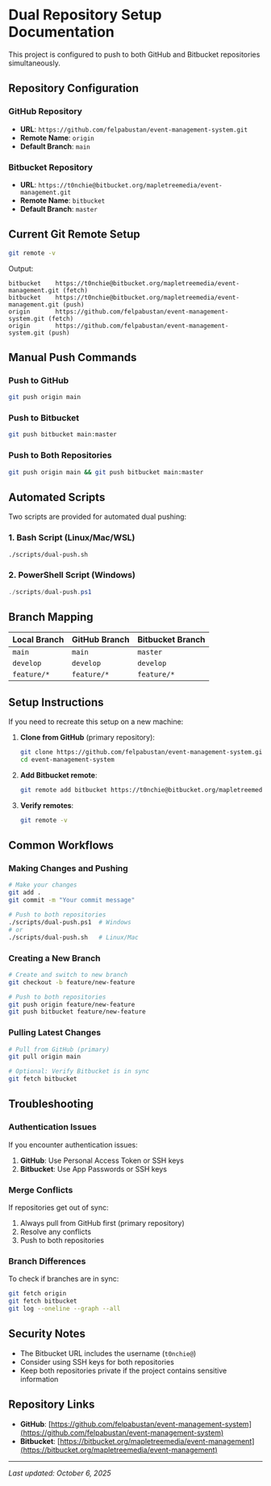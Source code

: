 # Dual Repository Setup Documentation

This project is configured to push to both GitHub and Bitbucket repositories simultaneously.

## Repository Configuration

### GitHub Repository
- **URL**: `https://github.com/felpabustan/event-management-system.git`
- **Remote Name**: `origin`
- **Default Branch**: `main`

### Bitbucket Repository
- **URL**: `https://t0nchie@bitbucket.org/mapletreemedia/event-management.git`
- **Remote Name**: `bitbucket`
- **Default Branch**: `master`

## Current Git Remote Setup

```bash
git remote -v
```

Output:
```
bitbucket    https://t0nchie@bitbucket.org/mapletreemedia/event-management.git (fetch)
bitbucket    https://t0nchie@bitbucket.org/mapletreemedia/event-management.git (push)
origin       https://github.com/felpabustan/event-management-system.git (fetch)
origin       https://github.com/felpabustan/event-management-system.git (push)
```

## Manual Push Commands

### Push to GitHub
```bash
git push origin main
```

### Push to Bitbucket
```bash
git push bitbucket main:master
```

### Push to Both Repositories
```bash
git push origin main && git push bitbucket main:master
```

## Automated Scripts

Two scripts are provided for automated dual pushing:

### 1. Bash Script (Linux/Mac/WSL)
```bash
./scripts/dual-push.sh
```

### 2. PowerShell Script (Windows)
```powershell
./scripts/dual-push.ps1
```

## Branch Mapping

| Local Branch | GitHub Branch | Bitbucket Branch |
|-------------|---------------|------------------|
| `main`      | `main`        | `master`         |
| `develop`   | `develop`     | `develop`        |
| `feature/*` | `feature/*`   | `feature/*`      |

## Setup Instructions

If you need to recreate this setup on a new machine:

1. **Clone from GitHub** (primary repository):
   ```bash
   git clone https://github.com/felpabustan/event-management-system.git
   cd event-management-system
   ```

2. **Add Bitbucket remote**:
   ```bash
   git remote add bitbucket https://t0nchie@bitbucket.org/mapletreemedia/event-management.git
   ```

3. **Verify remotes**:
   ```bash
   git remote -v
   ```

## Common Workflows

### Making Changes and Pushing
```bash
# Make your changes
git add .
git commit -m "Your commit message"

# Push to both repositories
./scripts/dual-push.ps1  # Windows
# or
./scripts/dual-push.sh   # Linux/Mac
```

### Creating a New Branch
```bash
# Create and switch to new branch
git checkout -b feature/new-feature

# Push to both repositories
git push origin feature/new-feature
git push bitbucket feature/new-feature
```

### Pulling Latest Changes
```bash
# Pull from GitHub (primary)
git pull origin main

# Optional: Verify Bitbucket is in sync
git fetch bitbucket
```

## Troubleshooting

### Authentication Issues
If you encounter authentication issues:

1. **GitHub**: Use Personal Access Token or SSH keys
2. **Bitbucket**: Use App Passwords or SSH keys

### Merge Conflicts
If repositories get out of sync:

1. Always pull from GitHub first (primary repository)
2. Resolve any conflicts
3. Push to both repositories

### Branch Differences
To check if branches are in sync:

```bash
git fetch origin
git fetch bitbucket
git log --oneline --graph --all
```

## Security Notes

- The Bitbucket URL includes the username (`t0nchie@`)
- Consider using SSH keys for both repositories
- Keep both repositories private if the project contains sensitive information

## Repository Links

- **GitHub**: [https://github.com/felpabustan/event-management-system](https://github.com/felpabustan/event-management-system)
- **Bitbucket**: [https://bitbucket.org/mapletreemedia/event-management](https://bitbucket.org/mapletreemedia/event-management)

---

*Last updated: October 6, 2025*